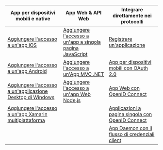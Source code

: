 | App per dispositivi mobili e native | App Web & API Web | Integrare direttamente nei protocolli |
| --- | --- | --- |
| [Aggiungere l'accesso a un'app iOS](../articles/active-directory/develop/GuidedSetups/active-directory-ios.md) | [Aggiungere l'accesso a un'app a singola pagina JavaScript](../articles/active-directory/develop/GuidedSetups/active-directory-javascriptspa.md) |[Registrare un'applicazione](../articles/active-directory/develop/active-directory-v2-app-registration.md) | 
| [Aggiungere l'accesso a un'app Android](../articles/active-directory/develop/guidedsetups/active-directory-mobileanddesktopapp-android-intro.md) | [Aggiungere l'accesso a un'App MVC .NET](../articles/active-directory/develop/guidedsetups/active-directory-serversidewebapp-aspnetwebappowin-intro.md) |[App per dispositivi mobili con OAuth 2.0](../articles/active-directory/develop/active-directory-v2-protocols-oauth-code.md) |
| [Aggiungere l'accesso a un'applicazione Desktop di Windows](../articles/active-directory/develop/guidedsetups/active-directory-mobileanddesktopapp-windowsdesktop-intro.md) |[Aggiungere l'accesso a un'app Web Node.js](../articles/active-directory/develop/active-directory-v2-devquickstarts-node-web.md) |[App Web con OpenID Connect](../articles/active-directory/develop/active-directory-v2-protocols-oidc.md) |
| [Aggiungere l'accesso a un'app Xamarin multipiattaforma](https://github.com/Azure-Samples/active-directory-xamarin-native-v2)|  |[Applicazioni a pagina singola con OpenID Connect](../articles/active-directory/develop/active-directory-v2-protocols-implicit.md) |
|  |  | [App Daemon con il flusso di credenziali client](../articles/active-directory/develop/active-directory-v2-protocols-oauth-client-creds.md) |
